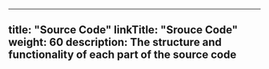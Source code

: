 
---
title: "Source Code"
linkTitle: "Srouce Code"
weight: 60
description: The structure and functionality of each part of the source code
---

